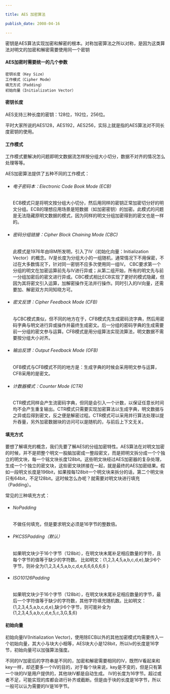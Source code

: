 ```yaml
---

title: AES 加密算法

publish_date: 2008-04-16

---
```




密钥是AES算法实现加密和解密的根本。对称加密算法之所以对称，是因为这类算法对明文的加密和解密需要使用同一个密钥

#### AES加密时需要统一的几个参数

```
密钥长度（Key Size）
工作模式（Cipher Mode）
填充方式（Padding）
初始向量（Initialization Vector）
```

#### 密钥长度

AES支持三种长度的密钥：128位，192位，256位。

平时大家所说的AES128，AES192，AES256，实际上就是指的AES算法对不同长度密钥的使用。

#### 工作模式

工作模式要解决的问题即明文数据流怎样按分组大小切分，数据不对齐的情况怎么处理等等。

AES加密算法提供了五种不同的工作模式：

- ###### 电子密码本：Electronic Code Book Mode (ECB)

  ECB模式只是将明文按分组大小切分，然后用同样的密钥正常加密切分好的明文分组。ECB的理想应用场景是短数据（如加密密钥）的加密。此模式的问题是无法隐藏原明文数据的模式，因为同样的明文分组加密得到的密文也是一样的。

- ###### 密码分组链接：Cipher Block Chaining Mode (CBC)

  此模式是1976年由IBM所发明，引入了IV（初始化向量：Initialization Vector）的概念。IV是长度为分组大小的一组随机，通常情况下不用保密，不过在大多数情况下，针对同一密钥不应多次使用同一组IV。 CBC要求第一个分组的明文在加密运算前先与IV进行异或；从第二组开始，所有的明文先与前一分组加密后的密文进行异或。CBC模式相比ECB实现了更好的模式隐藏，但因为其将密文引入运算，加解密操作无法并行操作。同时引入的IV向量，还需要加、解密双方共同知晓方可。

- ###### 密文反馈：Cipher Feedback Mode (CFB)

  与CBC模式类似，但不同的地方在于，CFB模式先生成密码流字典，然后用密码字典与明文进行异或操作并最终生成密文。后一分组的密码字典的生成需要前一分组的密文参与运算。CFB模式是用分组算法实现流算法，明文数据不需要按分组大小对齐。

- ###### 输出反馈：Output Feedback Mode (OFB)

  OFB模式与CFB模式不同的地方是：生成字典的时候会采用明文参与运算，CFB采用的是密文。

- ###### 计数器模式：Counter Mode (CTR)

  CTR模式同样会产生流密码字典，但同是会引入一个计数，以保证任意长时间均不会产生重复输出。CTR模式只需要实现加密算法以生成字典，明文数据与之异或后得到密文，反之便是解密过程。CTR模式可以采用并行算法处理以提升吞量，另外加密数据块的访问可以是随机的，与前后上下文无关。

#### 填充方式

要想了解填充的概念，我们先要了解AES的分组加密特性。AES算法在对明文加密的时候，并不是把整个明文一股脑加密成一整段密文，而是把明文拆分成一个个独立的明文块，每一个铭文块长度128bit。这些明文块经过AES加密器的复杂处理，生成一个个独立的密文块，这些密文块拼接在一起，就是最终的AES加密结果。假如一段明文长度是196bit，如果按每128bit一个明文块来拆分的话，第二个明文块只有64bit，不足128bit。这时候怎么办呢？就需要对明文块进行填充（Padding）。

常见的三种填充方式：

- ###### NoPadding

  不做任何填充，但是要求明文必须是16字节的整数倍。

- ###### PKCS5Padding（默认）

  如果明文块少于16个字节（128bit），在明文块末尾补足相应数量的字符，且每个字节的值等于缺少的字符数。 比如明文：{1,2,3,4,5,a,b,c,d,e},缺少6个字节，则补全为{1,2,3,4,5,a,b,c,d,e,6,6,6,6,6,6 }

- ###### ISO10126Padding

  如果明文块少于16个字节（128bit），在明文块末尾补足相应数量的字节，最后一个字符值等于缺少的字符数，其他字符填充随机数。比如明文：{1,2,3,4,5,a,b,c,d,e},缺少6个字节，则可能补全为{1,2,3,4,5,a,b,c,d,e,5,c,3,G,$,6}

#### 初始向量

初始向量IV(Initialization Vector)，使用除ECB以外的其他加密模式均需要传入一个初始向量，其大小与块大小相等，AES块大小是128bit，所以Iv的长度是16字节，初始向量可以加强算法强度。

不同的IV加密后的字符串是不同的，加密和解密需要相同的IV，既然IV看起来和key一样，却还要多一个IV的目的，对于每个块来说，key是不变的，但是只有第一个块的IV是用户提供的，其他块IV都是自动生成。
IV的长度为16字节。超过或者不足，可能实现的库都会进行补齐或截断。但是由于块的长度是16字节，所以一般可以认为需要的IV是16字节。